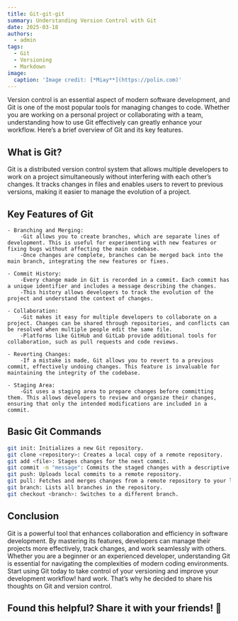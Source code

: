 ```yaml
---
title: Git-git-git
summary: Understanding Version Control with Git
date: 2025-03-18
authors:
  - admin
tags:
  - Git
  - Versioning
  - Markdown
image:
  caption: 'Image credit: [*Miay**](https://polin.com)'
---
```


Version control is an essential aspect of modern software development, and Git is one of the most popular tools for managing changes to code. Whether you are working on a personal project or collaborating with a team, understanding how to use Git effectively can greatly enhance your workflow. Here’s a brief overview of Git and its key features.

## What is Git?

Git is a distributed version control system that allows multiple developers to work on a project simultaneously without interfering with each other’s changes. It tracks changes in files and enables users to revert to previous versions, making it easier to manage the evolution of a project.

## Key Features of Git

    - Branching and Merging:
        -Git allows you to create branches, which are separate lines of development. This is useful for experimenting with new features or fixing bugs without affecting the main codebase.
        -Once changes are complete, branches can be merged back into the main branch, integrating the new features or fixes.

    - Commit History:
        -Every change made in Git is recorded in a commit. Each commit has a unique identifier and includes a message describing the changes.
        -This history allows developers to track the evolution of the project and understand the context of changes.

    - Collaboration:
        -Git makes it easy for multiple developers to collaborate on a project. Changes can be shared through repositories, and conflicts can be resolved when multiple people edit the same file.
        -Platforms like GitHub and GitLab provide additional tools for collaboration, such as pull requests and code reviews.

    - Reverting Changes:
        -If a mistake is made, Git allows you to revert to a previous commit, effectively undoing changes. This feature is invaluable for maintaining the integrity of the codebase.

    - Staging Area:
        -Git uses a staging area to prepare changes before committing them. This allows developers to review and organize their changes, ensuring that only the intended modifications are included in a commit.

## Basic Git Commands

```bash
git init: Initializes a new Git repository.
git clone <repository>: Creates a local copy of a remote repository.
git add <file>: Stages changes for the next commit.
git commit -m "message": Commits the staged changes with a descriptive message.
git push: Uploads local commits to a remote repository.
git pull: Fetches and merges changes from a remote repository to your local branch.
git branch: Lists all branches in the repository.
git checkout <branch>: Switches to a different branch.
```

## Conclusion

Git is a powerful tool that enhances collaboration and efficiency in software development. By mastering its features, developers can manage their projects more effectively, track changes, and work seamlessly with others. Whether you are a beginner or an experienced developer, understanding Git is essential for navigating the complexities of modern coding environments. Start using Git today to take control of your versioning and improve your development workflow!
hard work. That’s why he decided to share his thoughts on Git and version control.


## Found this helpful? Share it with your friends! 🚀
